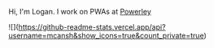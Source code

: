 Hi, I'm Logan. I work on PWAs at [Powerley](https://powerley.com)

!\[\](https://github-readme-stats.vercel.app/api?username=mcansh&show_icons=true&count_private=true)
